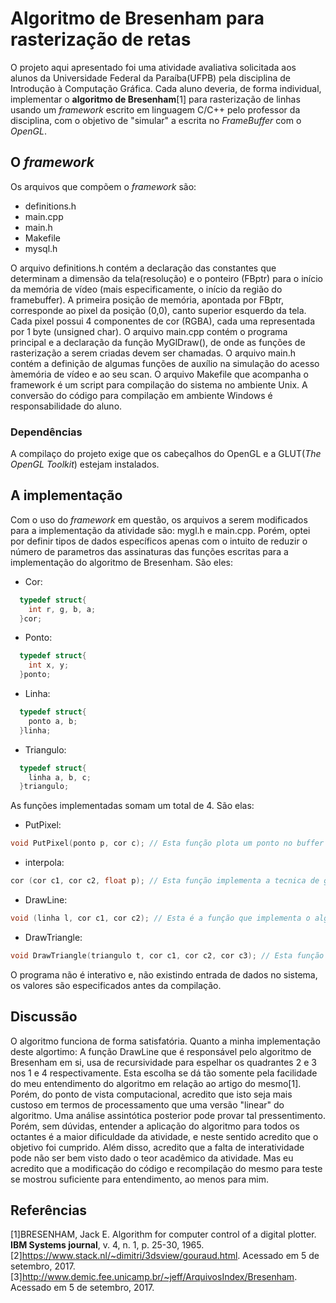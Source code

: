   # Algoritmo de Bresenham para rasterização de retas

  O projeto aqui apresentado foi uma atividade avaliativa solicitada aos alunos da Universidade Federal da Paraíba(UFPB) pela disciplina de Introdução à Computação Gráfica. Cada aluno deveria, de forma individual, implementar o **algoritmo de Bresenham**[1] para rasterização de linhas usando um *framework* escrito em linguagem C/C++ pelo professor da disciplina, com o objetivo de "simular" a escrita no *FrameBuffer* com o *OpenGL*.
  
  ## O *framework*
  
  Os arquivos que compõem o *framework* são:
  
  * definitions.h
  * main.cpp
  * main.h
  * Makefile
  * mysql.h
  
  O arquivo definitions.h contém a declaração das constantes que determinam a dimensão da tela(resolução) e o ponteiro (FBptr) para o início da memória de vídeo (mais especificamente, o início da região do framebuffer). A primeira posição de memória, apontada por FBptr, corresponde ao pixel da posição (0,0), canto superior esquerdo da tela. Cada pixel possui 4 componentes de cor (RGBA), cada
uma representada por 1 byte (unsigned char).
  O arquivo main.cpp contém o programa principal e a declaração da função MyGlDraw(), de onde as funções de rasterização a serem criadas devem ser chamadas.
  O arquivo main.h contém a definição de algumas funções de auxílio na simulação do acesso àmemória de vídeo e ao seu scan.
  O arquivo Makefile que acompanha o framework é um script para compilação do sistema no ambiente Unix. A conversão do código para compilação em ambiente Windows é responsabilidade do aluno.
  
  ### Dependências
  
  A compilaço do projeto exige que os cabeçalhos do OpenGL e a GLUT(*The OpenGL Toolkit*) estejam instalados.
  
  ## A implementação
  
  Com o uso do *framework* em questão, os arquivos a serem modificados para a implementação da atividade são: mygl.h e main.cpp. Porém, optei por definir tipos de dados específicos apenas com o intuito de reduzir o número de parametros das assinaturas das funções escritas para a implementação do algoritmo de Bresenham.
  São eles:
  * Cor:
  ```C
    typedef struct{
      int r, g, b, a;
    }cor;
  ```
  * Ponto:
  ```C
    typedef struct{
      int x, y;
    }ponto;
  ```
  * Linha:
  ```C
    typedef struct{
      ponto a, b;
    }linha;
  ```
  * Triangulo:
  ```C
    typedef struct{
      linha a, b, c;
    }triangulo;
  ```
  As funções implementadas somam um total de 4. São elas:
  * PutPixel:
  ```C
  void PutPixel(ponto p, cor c); // Esta função plota um ponto no buffer de video
  ```
  * interpola:
  ```C
  cor (cor c1, cor c2, float p); // Esta função implementa a tecnica de goraud[2] para interpolar duas cores
  ```
  * DrawLine:
  ```C
  void (linha l, cor c1, cor c2); // Esta é a função que implementa o algoritmo de Bresenham
  ```
  * DrawTriangle:
  ```C
  void DrawTriangle(triangulo t, cor c1, cor c2, cor c3); // Esta função apenas desenha um triangulo oco
  ```
  
  O programa não é interativo e, não existindo entrada de dados no sistema, os valores são especificados antes da compilação.
  
  ## Discussão
  
  O algoritmo funciona de forma satisfatória. Quanto a minha implementação deste algortimo: A função DrawLine que é responsável pelo algoritmo de Bresenham em si, usa de recursividade para espelhar os quadrantes 2 e 3 nos 1 e 4 respectivamente. Esta escolha se dá tão somente pela facilidade do meu entendimento do algoritmo em relação ao artigo do mesmo[1]. Porém, do ponto de vista computacional, acredito que isto seja mais custoso em termos de processamento que uma versão "linear" do algoritmo. Uma análise assintótica posterior pode provar tal pressentimento. Porém, sem dúvidas, entender a aplicação do algoritmo para todos os octantes é a maior dificuldade da atividade, e neste sentido acredito que o objetivo foi cumprido.
  Além disso, acredito que a falta de interatividade pode não ser bem visto dado o teor acadêmico da atividade. Mas eu acredito que a modificação do código e recompilação do mesmo para teste se mostrou suficiente para entendimento, ao menos para mim.
  
  ## Referências
  [1]BRESENHAM, Jack E. Algorithm for computer control of a digital plotter. **IBM Systems journal**, v. 4, n. 1, p. 25-30, 1965.
  [2]https://www.stack.nl/~dimitri/3dsview/gouraud.html. Acessado em 5 de setembro, 2017.
  [3]http://www.demic.fee.unicamp.br/~jeff/ArquivosIndex/Bresenham. Acessado em 5 de setembro, 2017.
